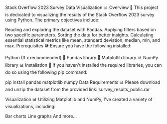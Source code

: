 Stack Overflow 2023 Survey Data Visualization 📊
Overview 📝
This project is dedicated to visualizing the results of the Stack Overflow 2023 survey using Python. The primary objectives include:

Reading and exploring the dataset with Pandas.
Applying filters based on two specific parameters.
Sorting the data for better insights.
Calculating essential statistical metrics like mean, standard deviation, median, min, and max.
Prerequisites 🛠
Ensure you have the following installed:

Python (3.x recommended) 🐍
Pandas library 🐼
Matplotlib library 📊
NumPy library 📊
Installation 🚀
If you haven't installed the required libraries, you can do so using the following pip command:


pip install pandas matplotlib numpy
Data Requirements 📊
Please download and unzip the dataset from the provided link: survey_results_public.rar

Visualization 📊
Utilizing Matplotlib and NumPy, I've created a variety of visualizations, including:

Bar charts
Line graphs
And more...
